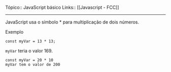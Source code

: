 Tópico:: JavaScript básico
Links:: [[Javascript - FCC]]

---
JavaScript usa o símbolo * para multiplicação de dois números.

Exemplo

`const myVar = 13 * 13;`

`myVar` teria o valor 169.

```
const myVar = 20 * 10
myVar tem o valor de 200